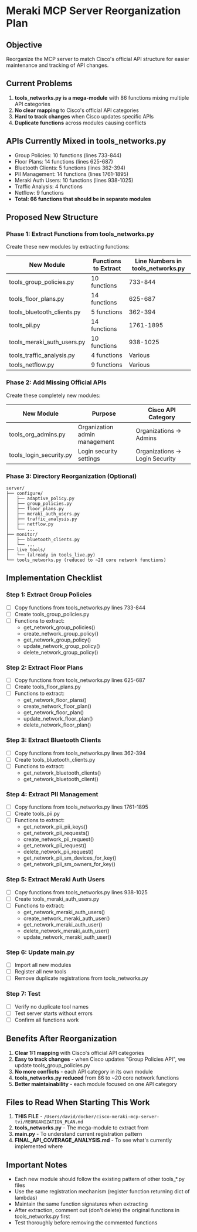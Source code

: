 # Meraki MCP Server Reorganization Plan

## Objective
Reorganize the MCP server to match Cisco's official API structure for easier maintenance and tracking of API changes.

## Current Problems
1. **tools_networks.py is a mega-module** with 86 functions mixing multiple API categories
2. **No clear mapping** to Cisco's official API categories
3. **Hard to track changes** when Cisco updates specific APIs
4. **Duplicate functions** across modules causing conflicts

## APIs Currently Mixed in tools_networks.py
- Group Policies: 10 functions (lines 733-844)
- Floor Plans: 14 functions (lines 625-687)
- Bluetooth Clients: 5 functions (lines 362-394)
- PII Management: 14 functions (lines 1761-1895)
- Meraki Auth Users: 10 functions (lines 938-1025)
- Traffic Analysis: 4 functions
- Netflow: 9 functions
- **Total: 66 functions that should be in separate modules**

## Proposed New Structure

### Phase 1: Extract Functions from tools_networks.py
Create these new modules by extracting functions:

| New Module | Functions to Extract | Line Numbers in tools_networks.py |
|------------|---------------------|-----------------------------------|
| tools_group_policies.py | 10 functions | 733-844 |
| tools_floor_plans.py | 14 functions | 625-687 |
| tools_bluetooth_clients.py | 5 functions | 362-394 |
| tools_pii.py | 14 functions | 1761-1895 |
| tools_meraki_auth_users.py | 10 functions | 938-1025 |
| tools_traffic_analysis.py | 4 functions | Various |
| tools_netflow.py | 9 functions | Various |

### Phase 2: Add Missing Official APIs
Create these completely new modules:

| New Module | Purpose | Cisco API Category |
|------------|---------|-------------------|
| tools_org_admins.py | Organization admin management | Organizations → Admins |
| tools_login_security.py | Login security settings | Organizations → Login Security |

### Phase 3: Directory Reorganization (Optional)
```
server/
├── configure/
│   ├── adaptive_policy.py
│   ├── group_policies.py
│   ├── floor_plans.py
│   ├── meraki_auth_users.py
│   ├── traffic_analysis.py
│   ├── netflow.py
│   └── ...
├── monitor/
│   ├── bluetooth_clients.py
│   └── ...
├── live_tools/
│   └── (already in tools_live.py)
└── tools_networks.py (reduced to ~20 core network functions)
```

## Implementation Checklist

### Step 1: Extract Group Policies
- [ ] Copy functions from tools_networks.py lines 733-844
- [ ] Create tools_group_policies.py
- [ ] Functions to extract:
  - get_network_group_policies()
  - create_network_group_policy()
  - get_network_group_policy()
  - update_network_group_policy()
  - delete_network_group_policy()

### Step 2: Extract Floor Plans
- [ ] Copy functions from tools_networks.py lines 625-687
- [ ] Create tools_floor_plans.py
- [ ] Functions to extract:
  - get_network_floor_plans()
  - create_network_floor_plan()
  - get_network_floor_plan()
  - update_network_floor_plan()
  - delete_network_floor_plan()

### Step 3: Extract Bluetooth Clients
- [ ] Copy functions from tools_networks.py lines 362-394
- [ ] Create tools_bluetooth_clients.py
- [ ] Functions to extract:
  - get_network_bluetooth_clients()
  - get_network_bluetooth_client()

### Step 4: Extract PII Management
- [ ] Copy functions from tools_networks.py lines 1761-1895
- [ ] Create tools_pii.py
- [ ] Functions to extract:
  - get_network_pii_pii_keys()
  - get_network_pii_requests()
  - create_network_pii_request()
  - get_network_pii_request()
  - delete_network_pii_request()
  - get_network_pii_sm_devices_for_key()
  - get_network_pii_sm_owners_for_key()

### Step 5: Extract Meraki Auth Users
- [ ] Copy functions from tools_networks.py lines 938-1025
- [ ] Create tools_meraki_auth_users.py
- [ ] Functions to extract:
  - get_network_meraki_auth_users()
  - create_network_meraki_auth_user()
  - get_network_meraki_auth_user()
  - delete_network_meraki_auth_user()
  - update_network_meraki_auth_user()

### Step 6: Update main.py
- [ ] Import all new modules
- [ ] Register all new tools
- [ ] Remove duplicate registrations from tools_networks.py

### Step 7: Test
- [ ] Verify no duplicate tool names
- [ ] Test server starts without errors
- [ ] Confirm all functions work

## Benefits After Reorganization
1. **Clear 1:1 mapping** with Cisco's official API categories
2. **Easy to track changes** - when Cisco updates "Group Policies API", we update tools_group_policies.py
3. **No more conflicts** - each API category in its own module
4. **tools_networks.py reduced** from 86 to ~20 core network functions
5. **Better maintainability** - each module focused on one API category

## Files to Read When Starting This Work

1. **THIS FILE** - `/Users/david/docker/cisco-meraki-mcp-server-tvi/REORGANIZATION_PLAN.md`
2. **tools_networks.py** - The mega-module to extract from
3. **main.py** - To understand current registration pattern
4. **FINAL_API_COVERAGE_ANALYSIS.md** - To see what's currently implemented where

## Important Notes
- Each new module should follow the existing pattern of other tools_*.py files
- Use the same registration mechanism (register function returning dict of lambdas)
- Maintain the same function signatures when extracting
- After extraction, comment out (don't delete) the original functions in tools_networks.py first
- Test thoroughly before removing the commented functions